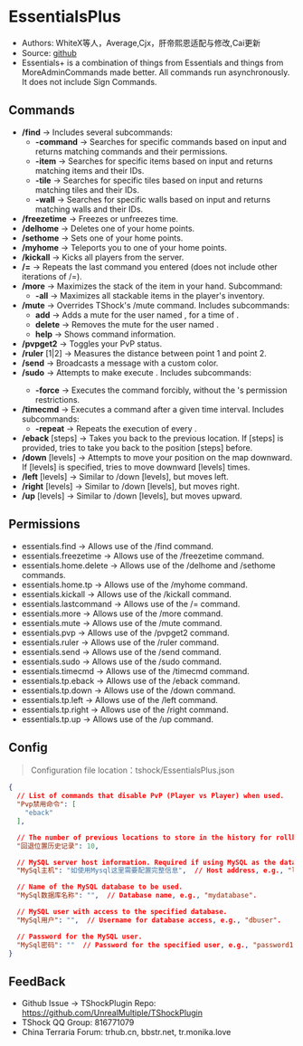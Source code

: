 # EssentialsPlus

- Authors: WhiteX等人，Average,Cjx，肝帝熙恩适配与修改,Cai更新
- Source: [github](https://github.com/QuiCM/EssentialsPlus)
- Essentials+ is a combination of things from Essentials and things from MoreAdminCommands made better. All commands run asynchronously. It does not include Sign Commands.


## Commands

- **/find** -> Includes several subcommands:
    - **-command** -> Searches for specific commands based on input and returns matching commands and their permissions.
    - **-item** -> Searches for specific items based on input and returns matching items and their IDs.
    - **-tile** -> Searches for specific tiles based on input and returns matching tiles and their IDs.
    - **-wall** -> Searches for specific walls based on input and returns matching walls and their IDs.
- **/freezetime** -> Freezes or unfreezes time.
- **/delhome** <home name> -> Deletes one of your home points.
- **/sethome** <home name> -> Sets one of your home points.
- **/myhome** <home name> -> Teleports you to one of your home points.
- **/kickall** <reason> -> Kicks all players from the server.
- **/=** -> Repeats the last command you entered (does not include other iterations of /=).
- **/more** -> Maximizes the stack of the item in your hand. Subcommand:
    - **-all** -> Maximizes all stackable items in the player's inventory.
- **/mute** -> Overrides TShock's /mute command. Includes subcommands:
    - **add** <name> <time> -> Adds a mute for the user named <name>, for a time of <time>.
    - **delete** <name> -> Removes the mute for the user named <name>.
    - **help** -> Shows command information.
- **/pvpget2** -> Toggles your PvP status.
- **/ruler** [1|2] -> Measures the distance between point 1 and point 2.
- **/send** -> Broadcasts a message with a custom color.
- **/sudo** -> Attempts to make <player> execute <command>. Includes subcommands:
    - **-force** -> Executes the command forcibly, without the <player>'s permission restrictions.
- **/timecmd** -> Executes a command after a given time interval. Includes subcommands:
    - **-repeat** -> Repeats the execution of <command> every <time>.
- **/eback** [steps] -> Takes you back to the previous location. If [steps] is provided, tries to take you back to the position [steps] before.
- **/down** [levels] -> Attempts to move your position on the map downward. If [levels] is specified, tries to move downward [levels] times.
- **/left** [levels] -> Similar to /down [levels], but moves left.
- **/right** [levels] -> Similar to /down [levels], but moves right.
- **/up** [levels] -> Similar to /down [levels], but moves upward.



## Permissions

- essentials.find -> Allows use of the /find command.
- essentials.freezetime -> Allows use of the /freezetime command.
- essentials.home.delete -> Allows use of the /delhome and /sethome commands.
- essentials.home.tp -> Allows use of the /myhome command.
- essentials.kickall -> Allows use of the /kickall command.
- essentials.lastcommand -> Allows use of the /= command.
- essentials.more -> Allows use of the /more command.
- essentials.mute -> Allows use of the /mute command.
- essentials.pvp -> Allows use of the /pvpget2 command.
- essentials.ruler -> Allows use of the /ruler command.
- essentials.send -> Allows use of the /send command.
- essentials.sudo -> Allows use of the /sudo command.
- essentials.timecmd -> Allows use of the /timecmd command.
- essentials.tp.eback -> Allows use of the /eback command.
- essentials.tp.down -> Allows use of the /down command.
- essentials.tp.left -> Allows use of the /left command.
- essentials.tp.right -> Allows use of the /right command.
- essentials.tp.up -> Allows use of the /up command.

## Config
> Configuration file location：tshock/EssentialsPlus.json
```json
{
  // List of commands that disable PvP (Player vs Player) when used.
  "Pvp禁用命令": [
    "eback"
  ],

  // The number of previous locations to store in the history for rollback or similar features.
  "回退位置历史记录": 10,

  // MySQL server host information. Required if using MySQL as the database.
  "MySql主机": "如使用Mysql这里需要配置完整信息",  // Host address, e.g., "localhost" or an IP address.

  // Name of the MySQL database to be used.
  "MySql数据库名称": "",  // Database name, e.g., "mydatabase".

  // MySQL user with access to the specified database.
  "MySql用户": "",  // Username for database access, e.g., "dbuser".

  // Password for the MySQL user.
  "MySql密码": ""  // Password for the specified user, e.g., "password123".
}
```
## FeedBack
- Github Issue -> TShockPlugin Repo: https://github.com/UnrealMultiple/TShockPlugin
- TShock QQ Group: 816771079
- China Terraria Forum: trhub.cn, bbstr.net, tr.monika.love
